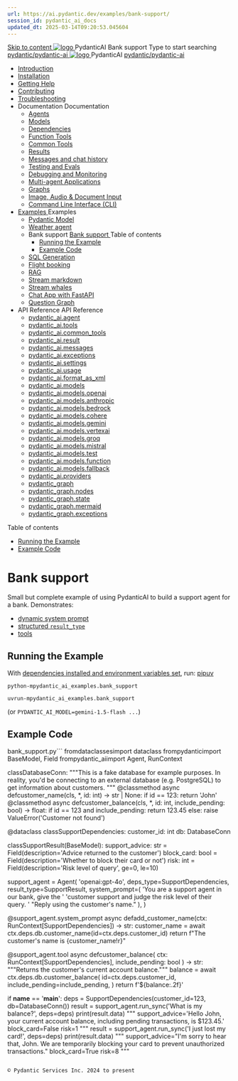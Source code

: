 ```yaml
---
url: https://ai.pydantic.dev/examples/bank-support/
session_id: pydantic_ai_docs
updated_dt: 2025-03-14T09:20:53.045604
---
```

[ Skip to content ](https://ai.pydantic.dev/examples/bank-support/#running-the-example)
[ ![logo](https://ai.pydantic.dev/img/logo-white.svg) ](https://ai.pydantic.dev/ "PydanticAI")
PydanticAI 
Bank support 
Type to start searching
[ pydantic/pydantic-ai  ](https://github.com/pydantic/pydantic-ai "Go to repository")
[ ![logo](https://ai.pydantic.dev/img/logo-white.svg) ](https://ai.pydantic.dev/ "PydanticAI") PydanticAI 
[ pydantic/pydantic-ai  ](https://github.com/pydantic/pydantic-ai "Go to repository")
  * [ Introduction  ](https://ai.pydantic.dev/)
  * [ Installation  ](https://ai.pydantic.dev/install/)
  * [ Getting Help  ](https://ai.pydantic.dev/help/)
  * [ Contributing  ](https://ai.pydantic.dev/contributing/)
  * [ Troubleshooting  ](https://ai.pydantic.dev/troubleshooting/)
  * Documentation  Documentation 
    * [ Agents  ](https://ai.pydantic.dev/agents/)
    * [ Models  ](https://ai.pydantic.dev/models/)
    * [ Dependencies  ](https://ai.pydantic.dev/dependencies/)
    * [ Function Tools  ](https://ai.pydantic.dev/tools/)
    * [ Common Tools  ](https://ai.pydantic.dev/common_tools/)
    * [ Results  ](https://ai.pydantic.dev/results/)
    * [ Messages and chat history  ](https://ai.pydantic.dev/message-history/)
    * [ Testing and Evals  ](https://ai.pydantic.dev/testing-evals/)
    * [ Debugging and Monitoring  ](https://ai.pydantic.dev/logfire/)
    * [ Multi-agent Applications  ](https://ai.pydantic.dev/multi-agent-applications/)
    * [ Graphs  ](https://ai.pydantic.dev/graph/)
    * [ Image, Audio & Document Input  ](https://ai.pydantic.dev/input/)
    * [ Command Line Interface (CLI)  ](https://ai.pydantic.dev/cli/)
  * [ Examples  ](https://ai.pydantic.dev/examples/)
Examples 
    * [ Pydantic Model  ](https://ai.pydantic.dev/examples/pydantic-model/)
    * [ Weather agent  ](https://ai.pydantic.dev/examples/weather-agent/)
    * Bank support  [ Bank support  ](https://ai.pydantic.dev/examples/bank-support/) Table of contents 
      * [ Running the Example  ](https://ai.pydantic.dev/examples/bank-support/#running-the-example)
      * [ Example Code  ](https://ai.pydantic.dev/examples/bank-support/#example-code)
    * [ SQL Generation  ](https://ai.pydantic.dev/examples/sql-gen/)
    * [ Flight booking  ](https://ai.pydantic.dev/examples/flight-booking/)
    * [ RAG  ](https://ai.pydantic.dev/examples/rag/)
    * [ Stream markdown  ](https://ai.pydantic.dev/examples/stream-markdown/)
    * [ Stream whales  ](https://ai.pydantic.dev/examples/stream-whales/)
    * [ Chat App with FastAPI  ](https://ai.pydantic.dev/examples/chat-app/)
    * [ Question Graph  ](https://ai.pydantic.dev/examples/question-graph/)
  * API Reference  API Reference 
    * [ pydantic_ai.agent  ](https://ai.pydantic.dev/api/agent/)
    * [ pydantic_ai.tools  ](https://ai.pydantic.dev/api/tools/)
    * [ pydantic_ai.common_tools  ](https://ai.pydantic.dev/api/common_tools/)
    * [ pydantic_ai.result  ](https://ai.pydantic.dev/api/result/)
    * [ pydantic_ai.messages  ](https://ai.pydantic.dev/api/messages/)
    * [ pydantic_ai.exceptions  ](https://ai.pydantic.dev/api/exceptions/)
    * [ pydantic_ai.settings  ](https://ai.pydantic.dev/api/settings/)
    * [ pydantic_ai.usage  ](https://ai.pydantic.dev/api/usage/)
    * [ pydantic_ai.format_as_xml  ](https://ai.pydantic.dev/api/format_as_xml/)
    * [ pydantic_ai.models  ](https://ai.pydantic.dev/api/models/base/)
    * [ pydantic_ai.models.openai  ](https://ai.pydantic.dev/api/models/openai/)
    * [ pydantic_ai.models.anthropic  ](https://ai.pydantic.dev/api/models/anthropic/)
    * [ pydantic_ai.models.bedrock  ](https://ai.pydantic.dev/api/models/bedrock/)
    * [ pydantic_ai.models.cohere  ](https://ai.pydantic.dev/api/models/cohere/)
    * [ pydantic_ai.models.gemini  ](https://ai.pydantic.dev/api/models/gemini/)
    * [ pydantic_ai.models.vertexai  ](https://ai.pydantic.dev/api/models/vertexai/)
    * [ pydantic_ai.models.groq  ](https://ai.pydantic.dev/api/models/groq/)
    * [ pydantic_ai.models.mistral  ](https://ai.pydantic.dev/api/models/mistral/)
    * [ pydantic_ai.models.test  ](https://ai.pydantic.dev/api/models/test/)
    * [ pydantic_ai.models.function  ](https://ai.pydantic.dev/api/models/function/)
    * [ pydantic_ai.models.fallback  ](https://ai.pydantic.dev/api/models/fallback/)
    * [ pydantic_ai.providers  ](https://ai.pydantic.dev/api/providers/)
    * [ pydantic_graph  ](https://ai.pydantic.dev/api/pydantic_graph/graph/)
    * [ pydantic_graph.nodes  ](https://ai.pydantic.dev/api/pydantic_graph/nodes/)
    * [ pydantic_graph.state  ](https://ai.pydantic.dev/api/pydantic_graph/state/)
    * [ pydantic_graph.mermaid  ](https://ai.pydantic.dev/api/pydantic_graph/mermaid/)
    * [ pydantic_graph.exceptions  ](https://ai.pydantic.dev/api/pydantic_graph/exceptions/)


Table of contents 
  * [ Running the Example  ](https://ai.pydantic.dev/examples/bank-support/#running-the-example)
  * [ Example Code  ](https://ai.pydantic.dev/examples/bank-support/#example-code)


# Bank support
Small but complete example of using PydanticAI to build a support agent for a bank.
Demonstrates:
  * [dynamic system prompt](https://ai.pydantic.dev/agents/#system-prompts)
  * [structured `result_type`](https://ai.pydantic.dev/results/#structured-result-validation)
  * [tools](https://ai.pydantic.dev/tools/)


## Running the Example
With [dependencies installed and environment variables set](https://ai.pydantic.dev/examples/#usage), run:
[pip](https://ai.pydantic.dev/examples/bank-support/#__tabbed_1_1)[uv](https://ai.pydantic.dev/examples/bank-support/#__tabbed_1_2)
```
python-mpydantic_ai_examples.bank_support

```

```
uvrun-mpydantic_ai_examples.bank_support

```

(or `PYDANTIC_AI_MODEL=gemini-1.5-flash ...`)
## Example Code
bank_support.py```
fromdataclassesimport dataclass
frompydanticimport BaseModel, Field
frompydantic_aiimport Agent, RunContext

classDatabaseConn:
"""This is a fake database for example purposes.
  In reality, you'd be connecting to an external database
  (e.g. PostgreSQL) to get information about customers.
  """
  @classmethod
  async defcustomer_name(cls, *, id: int) -> str | None:
    if id == 123:
      return 'John'
  @classmethod
  async defcustomer_balance(cls, *, id: int, include_pending: bool) -> float:
    if id == 123 and include_pending:
      return 123.45
    else:
      raise ValueError('Customer not found')

@dataclass
classSupportDependencies:
  customer_id: int
  db: DatabaseConn

classSupportResult(BaseModel):
  support_advice: str = Field(description='Advice returned to the customer')
  block_card: bool = Field(description='Whether to block their card or not')
  risk: int = Field(description='Risk level of query', ge=0, le=10)

support_agent = Agent(
  'openai:gpt-4o',
  deps_type=SupportDependencies,
  result_type=SupportResult,
  system_prompt=(
    'You are a support agent in our bank, give the '
    'customer support and judge the risk level of their query. '
    "Reply using the customer's name."
  ),
)

@support_agent.system_prompt
async defadd_customer_name(ctx: RunContext[SupportDependencies]) -> str:
  customer_name = await ctx.deps.db.customer_name(id=ctx.deps.customer_id)
  return f"The customer's name is {customer_name!r}"

@support_agent.tool
async defcustomer_balance(
  ctx: RunContext[SupportDependencies], include_pending: bool
) -> str:
"""Returns the customer's current account balance."""
  balance = await ctx.deps.db.customer_balance(
    id=ctx.deps.customer_id,
    include_pending=include_pending,
  )
  return f'${balance:.2f}'

if __name__ == '__main__':
  deps = SupportDependencies(customer_id=123, db=DatabaseConn())
  result = support_agent.run_sync('What is my balance?', deps=deps)
  print(result.data)
"""
  support_advice='Hello John, your current account balance, including pending transactions, is $123.45.' block_card=False risk=1
  """
  result = support_agent.run_sync('I just lost my card!', deps=deps)
  print(result.data)
"""
  support_advice="I'm sorry to hear that, John. We are temporarily blocking your card to prevent unauthorized transactions." block_card=True risk=8
  """

```

© Pydantic Services Inc. 2024 to present 
